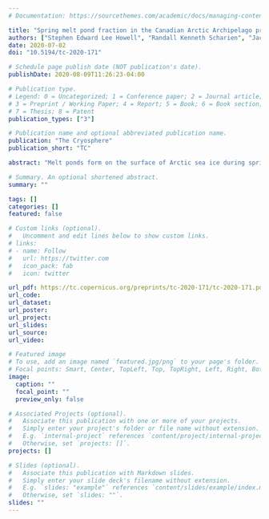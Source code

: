 ```yaml
---
# Documentation: https://sourcethemes.com/academic/docs/managing-content/

title: "Spring melt pond fraction in the Canadian Arctic Archipelago predicted from RADARSAT-2"
authors: ["Stephen Edward Lee Howell", "Randall Kenneth Scharien", "Jack Landy", "Mike Brady"]
date: 2020-07-02
doi: "10.5194/tc-2020-171"

# Schedule page publish date (NOT publication's date).
publishDate: 2020-08-09T11:26:23-04:00

# Publication type.
# Legend: 0 = Uncategorized; 1 = Conference paper; 2 = Journal article;
# 3 = Preprint / Working Paper; 4 = Report; 5 = Book; 6 = Book section;
# 7 = Thesis; 8 = Patent
publication_types: ["3"]

# Publication name and optional abbreviated publication name.
publication: "The Cryosphere"
publication_short: "TC"

abstract: "Melt ponds form on the surface of Arctic sea ice during spring, influencing how much solar radiation is absorbed into the sea ice-ocean system, which in turn impacts the ablation of sea ice during the melt season. Accordingly, melt pond fraction $(f_p)$ has been shown to be a useful predictor of sea ice area during the summer months. Sea ice dynamic and thermodynamic processes operating within the narrow channels and inlets of the Canadian Arctic Archipelago (CAA) during the summer months are difficult for model simulations to accurately resolve. Additional information on $f_p$ variability in advance of the melt season within the CAA could help constrain model simulations and/or provide useful information in advance of the shipping season. Here, we use RADARSAT-2 imagery to predict and analyze peak spring $f_p$ and evaluate its utility to provide predictive information with respect to sea ice area during the melt season within the CAA from 2009–2018. The temporal variability of RADARSAT-2 $f_p$ over the 10-year record was found to be strongly linked to the variability of mean April multi-year ice area and the spatial distribution of RADARSAT-2 $f_p$ was found to be in excellent agreement with the sea ice stage of development prior to the melt season. RADARSAT-2 $f_p$ values were in good agreement with the peak $f_p$ observed from in situ observations but were found to be ∼0.05 larger compared to peak MODIS $f_p$ observations. Statistically significant detrended correlations between RADARSAT-2 $f_p$ and summer sea ice area were found for several regions within the CAA. Our results show that RADARSAT-2 $f_p$ can be used to provide predictive information about summer sea ice area for a key shipping region of the Northwest Passage."

# Summary. An optional shortened abstract.
summary: ""

tags: []
categories: []
featured: false

# Custom links (optional).
#   Uncomment and edit lines below to show custom links.
# links:
# - name: Follow
#   url: https://twitter.com
#   icon_pack: fab
#   icon: twitter

url_pdf: https://tc.copernicus.org/preprints/tc-2020-171/tc-2020-171.pdf
url_code:
url_dataset:
url_poster:
url_project:
url_slides:
url_source:
url_video:

# Featured image
# To use, add an image named `featured.jpg/png` to your page's folder. 
# Focal points: Smart, Center, TopLeft, Top, TopRight, Left, Right, BottomLeft, Bottom, BottomRight.
image:
  caption: ""
  focal_point: ""
  preview_only: false

# Associated Projects (optional).
#   Associate this publication with one or more of your projects.
#   Simply enter your project's folder or file name without extension.
#   E.g. `internal-project` references `content/project/internal-project/index.md`.
#   Otherwise, set `projects: []`.
projects: []

# Slides (optional).
#   Associate this publication with Markdown slides.
#   Simply enter your slide deck's filename without extension.
#   E.g. `slides: "example"` references `content/slides/example/index.md`.
#   Otherwise, set `slides: ""`.
slides: ""
---
```

